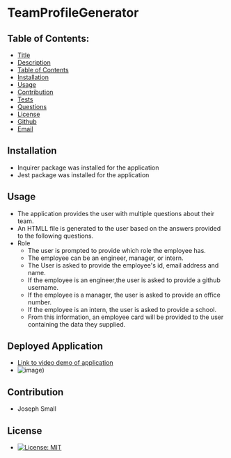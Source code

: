 # TeamProfileGenerator
## Table of Contents:
* [Title](#Team-Generator)
* [Description](#Description)
* [Table of Contents](#TableofContents)
* [Installation](#Installation)
* [Usage](#Usage)
* [Contribution](#Contribution)
* [Tests](#Tests)
* [Questions](#Questions)
* [License](#License)
* [Github](#Github)
* [Email](#Email)

## Installation 
- Inquirer package was installed for the application
- Jest package was installed for the application

## Usage
  - The application provides the user with multiple questions about their team.
  - An HTMLL file is generated to the user based on the answers provided to the following questions.
  - Role
    - The user is prompted to provide which role the employee has.
    - The employee can be an engineer, manager, or intern.
    - The User is asked to provide the employee's id, email address and name.
    - If the employee is an engineer,the user is asked to provide a github username.
    - If the employee is a manager, the user is asked to provide an office number.
    - If the employee is an intern, the user is asked to provide a school.
    - From this information, an employee card will be provided to the user containing the data they supplied.
 
## Deployed Application
  - [Link to video demo of application](https://drive.google.com/file/d/1Uc0dC-5IuH3JQpTzoK2Mluz8YS2VSEdG/view)
- ![image](https://user-images.githubusercontent.com/63420051/114327597-b34a4f00-9b07-11eb-837e-83bbfa6f1fc4.png))
## Contribution 
  - Joseph Small
## License 
  - [![License: MIT](https://img.shields.io/badge/License-MIT-yellow.svg)](https://opensource.org/licenses/MIT)
